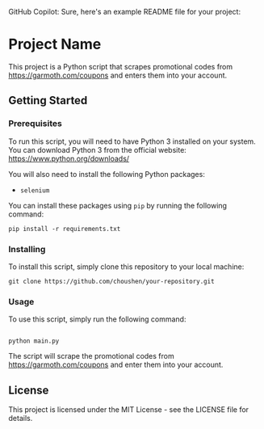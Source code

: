 GitHub Copilot: Sure, here's an example README file for your project:

# Project Name

This project is a Python script that scrapes promotional codes from https://garmoth.com/coupons and enters them into your account.

## Getting Started

### Prerequisites

To run this script, you will need to have Python 3 installed on your system. You can download Python 3 from the official website: https://www.python.org/downloads/

You will also need to install the following Python packages:

- `selenium`

You can install these packages using `pip` by running the following command:

```
pip install -r requirements.txt
```

### Installing

To install this script, simply clone this repository to your local machine:

```
git clone https://github.com/choushen/your-repository.git
```

### Usage

To use this script, simply run the following command:

```

python main.py

```

The script will scrape the promotional codes from https://garmoth.com/coupons and enter them into your account.

## License

This project is licensed under the MIT License - see the LICENSE file for details.


